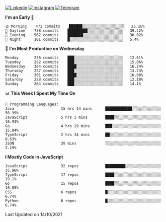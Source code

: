 [![Linkedin](https://img.shields.io/badge/-Archie-blue?style=flat-square&labelColor=gray&logo=Linkedin&logoColor=white&link=https://www.linkedin.com/in/archisdi)](https://www.linkedin.com/in/archisdi)
[![Instagram](https://img.shields.io/badge/-@archisdi-orange?style=flat-square&labelColor=gray&logo=Instagram&logoColor=white&link=https://www.instagram.com/archisdi)](https://www.instagram.com/archisdi)
[![Telegram](https://img.shields.io/badge/-aai-informational?style=flat-square&labelColor=gray&logo=telegram&logoColor=white&link=https://t.me/archisdi)](https://t.me/archisdi)

<!--START_SECTION:waka-->
**I'm an Early 🐤** 

```text
🌞 Morning    471 commits    ██████░░░░░░░░░░░░░░░░░░░   25.16% 
🌆 Daytime    738 commits    █████████░░░░░░░░░░░░░░░░   39.42% 
🌃 Evening    562 commits    ███████░░░░░░░░░░░░░░░░░░   30.02% 
🌙 Night      101 commits    █░░░░░░░░░░░░░░░░░░░░░░░░   5.4%

```
📅 **I'm Most Productive on Wednesday** 

```text
Monday       236 commits    ███░░░░░░░░░░░░░░░░░░░░░░   12.61% 
Tuesday      282 commits    ███░░░░░░░░░░░░░░░░░░░░░░   15.06% 
Wednesday    304 commits    ████░░░░░░░░░░░░░░░░░░░░░   16.24% 
Thursday     257 commits    ███░░░░░░░░░░░░░░░░░░░░░░   13.73% 
Friday       301 commits    ████░░░░░░░░░░░░░░░░░░░░░   16.08% 
Saturday     228 commits    ███░░░░░░░░░░░░░░░░░░░░░░   12.18% 
Sunday       264 commits    ███░░░░░░░░░░░░░░░░░░░░░░   14.1%

```


📊 **This Week I Spent My Time On** 

```text
💬 Programming Languages: 
Java                     15 hrs 14 mins      ████████████░░░░░░░░░░░░░   50.99% 
JavaScript               5 hrs 3 mins        ████░░░░░░░░░░░░░░░░░░░░░   16.93% 
Go                       4 hrs 29 mins       ███░░░░░░░░░░░░░░░░░░░░░░   15.04% 
TypeScript               2 hrs 34 mins       ██░░░░░░░░░░░░░░░░░░░░░░░   8.63% 
JSON                     39 mins             ░░░░░░░░░░░░░░░░░░░░░░░░░   2.19%

```

**I Mostly Code in JavaScript** 

```text
JavaScript               32 repos            █████████░░░░░░░░░░░░░░░░   35.96% 
TypeScript               17 repos            ████░░░░░░░░░░░░░░░░░░░░░   19.1% 
Go                       15 repos            ████░░░░░░░░░░░░░░░░░░░░░   16.85% 
CSS                      6 repos             █░░░░░░░░░░░░░░░░░░░░░░░░   6.74% 
Python                   6 repos             █░░░░░░░░░░░░░░░░░░░░░░░░   6.74%

```



 Last Updated on 14/10/2021
<!--END_SECTION:waka-->